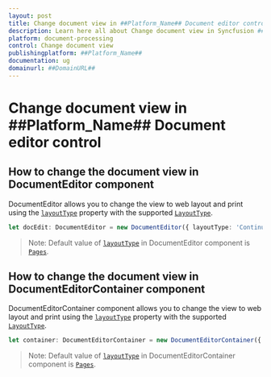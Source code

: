 ```yaml
---
layout: post
title: Change document view in ##Platform_Name## Document editor control | Syncfusion
description: Learn here all about Change document view in Syncfusion ##Platform_Name## Document editor control of Syncfusion Essential JS 2 and more.
platform: document-processing
control: Change document view 
publishingplatform: ##Platform_Name##
documentation: ug
domainurl: ##DomainURL##
---
```


# Change document view in ##Platform_Name## Document editor control

## How to change the document view in DocumentEditor component

DocumentEditor allows you to change the view to web layout and print using the [`layoutType`](https://ej2.syncfusion.com/javascript/documentation/api/document-editor#layouttype) property with the supported [`LayoutType`](https://ej2.syncfusion.com/javascript/documentation/api/document-editor/layoutType/).

```ts
let docEdit: DocumentEditor = new DocumentEditor({ layoutType: 'Continuous'});
```

>Note: Default value of [`layoutType`](https://ej2.syncfusion.com/javascript/documentation/api/document-editor#layouttype) in DocumentEditor component is [`Pages`](https://ej2.syncfusion.com/javascript/documentation/api/document-editor/layoutType/).

## How to change the document view in DocumentEditorContainer component

DocumentEditorContainer component allows you to change the view to web layout and print using the [`layoutType`](https://ej2.syncfusion.com/javascript/documentation/api/document-editor#layouttype) property with the supported [`LayoutType`](https://ej2.syncfusion.com/javascript/documentation/api/document-editor/layoutType/).

```ts
let container: DocumentEditorContainer = new DocumentEditorContainer({ layoutType: "Continuous" });
```

>Note: Default value of [`layoutType`](https://ej2.syncfusion.com/javascript/documentation/api/document-editor#layouttype) in DocumentEditorContainer component is [`Pages`](https://ej2.syncfusion.com/javascript/documentation/api/document-editor/layoutType/).